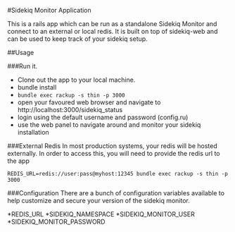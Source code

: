 #Sidekiq Monitor Application

This is a rails app which can be run as a standalone Sidekiq Monitor and connect to an external or local redis.
It is built on top of sidekiq-web and can be used to keep track of your sidekiq setup.


##Usage

###Run it.
 * Clone out the app to your local machine.
 * bundle install
 * `bundle exec rackup -s thin -p 3000`
 * open your favoured web browser and navigate to http://localhost:3000/sidekiq_status
 * login using the default username and password (config.ru)
 * use the web panel to navigate around and monitor your sidekiq installation

###External Redis
In most production systems, your redis will be hosted externally.
In order to access this, you will need to provide the redis url to the app

 `REDIS_URL=redis://user:pass@myhost:12345 bundle exec rackup -s thin -p 3000`


###Configuration
There are a bunch of configuration variables available to help customize and secure your version of the sidekiq monitor.

 *REDIS_URL
 *SIDEKIQ_NAMESPACE
 *SIDEKIQ_MONITOR_USER
 *SIDEKIQ_MONITOR_PASSWORD









